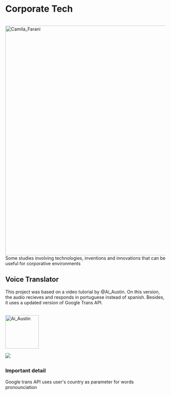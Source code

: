 # Corporate Tech
<div style="display: inline_block"><br>
  <img align="right" alt="Camila_Farani" height="722" width="534" src="https://lirp.cdn-website.com/6fb84253/dms3rep/multi/opt/camila_sofa-1-640w.png">
</div>  

Some studies involving technologies, inventions and innovations that can be useful for corporative environments

## Voice Translator

This project was based on a video tutorial by @Ai_Austin. On this version, the audio recieves and responds in portuguese instead of spanish. Besides, it uses a updated version of Google Trans API.

<div style="display: inline_block"><br>
  <img align="center" alt="Ai_Austin" height="105" width="105" src="https://yt3.ggpht.com/J4hjdNaI2OXGwX8eQ-Ffqf0peCi5frVheHUU2PDFcWfOOR_2FRiLcsUE1l8vh9qYTQPJ0O3pk7U=s176-c-k-c0x00ffffff-no-rj-mo">
  
  <a href="https://youtu.be/oMOfN13Py84" target="_blank"><img src="https://img.shields.io/badge/YouTube-FF0000?style=for-the-badge&logo=youtube&logoColor=white" target="_blank"></a>
</div> 

##

### Important detail
Google trans API uses user's country as parameter for words pronounciation

